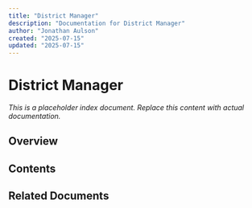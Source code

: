 ```yaml
---
title: "District Manager"
description: "Documentation for District Manager"
author: "Jonathan Aulson"
created: "2025-07-15"
updated: "2025-07-15"
---
```


# District Manager

*This is a placeholder index document. Replace this content with actual documentation.*

## Overview

## Contents

## Related Documents

